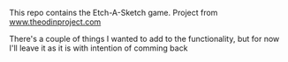 This repo contains the Etch-A-Sketch game. Project from www.theodinproject.com

There's a couple of things I wanted to add to the functionality, but for now
I'll leave it as it is with intention of comming back
